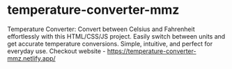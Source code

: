 # temperature-converter-mmz
 Temperature Converter: Convert between Celsius and Fahrenheit effortlessly with this HTML/CSS/JS project. Easily switch between units and get accurate temperature conversions. Simple, intuitive, and perfect for everyday use. Checkout website - https://temperature-converter-mmz.netlify.app/
